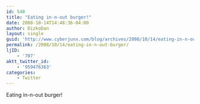 ```yaml
---
id: 540
title: "Eating in-n-out burger!"
date: 2008-10-14T14:48:36-04:00
author: DizkoDan
layout: single
guid: 'http://www.cyberjunx.com/blog/archives/2008/10/14/eating-in-n-out-burger/'
permalink: /2008/10/14/eating-in-n-out-burger/
ljID:
    - '707'
aktt_twitter_id:
    - '959476363'
categories:
    - Twitter
---
```


Eating in-n-out burger!